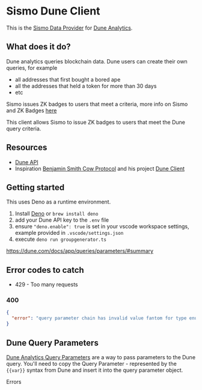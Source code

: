 # Sismo Dune Client

This is the [Sismo Data Provider](https://docs.sismo.io/sismo-docs/technical-documentation/sismo-hub/data-providers) for [Dune Analytics](https://dune.com/docs/api/api-reference).

## What does it do?

Dune analytics queries blockchain data. Dune users can create their own queries, for example

- all addresses that first bought a bored ape
- all the addresses that held a token for more than 30 days
- etc

Sismo issues ZK badges to users that meet a criteria, more info on Sismo and ZK Badges [here](https://docs.sismo.io/sismo-docs/technical)

This client allows Sismo to issue ZK badges to users that meet the Dune query criteria.

## Resources

- [Dune API](https://dune.com/docs/api/api-reference)
- Inspiration [Benjamin Smith Cow Protocol](https://github.com/bh2smith) and his project [Dune Client](https://github.com/cowprotocol/ts-dune-client/)

## Getting started

This uses Deno as a runtime environment.

1. Install [Deno](https://deno.land/) or `brew install deno`
2. add your Dune API key to the `.env` file
3. ensure `"deno.enable": true` is set in your vscode workspace settings, example provided in `.vscode/settings.json`
4. execute `deno run groupgenerator.ts`

https://dune.com/docs/app/queries/parameters/#summary

## Error codes to catch

- 429 - Too many requests

### 400

```json
{
  "error": "query parameter chain has invalid value fantom for type enum"
}
```

## Dune Query Parameters

[Dune Analytics Query Parameters](https://dune.com/docs/app/queries/parameters/) are a way to pass parameters to the Dune query.
You'll need to copy the Query Parameter - represented by the `{{var}}` syntax from Dune and insert it into the query parameter object.

Errors

